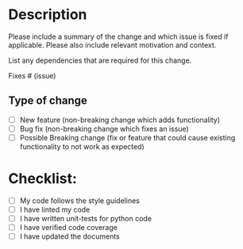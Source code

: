 # Description

Please include a summary of the change and which issue is fixed if applicable. Please also include relevant motivation 
and context. 

List any dependencies that are required for this change.

Fixes # (issue)

## Type of change

- [ ] New feature (non-breaking change which adds functionality)
- [ ] Bug fix (non-breaking change which fixes an issue)
- [ ] Possible Breaking change (fix or feature that could cause existing functionality to not work as expected)

# Checklist:

- [ ] My code follows the style guidelines
- [ ] I have linted my code
- [ ] I have written unit-tests for python code
- [ ] I have verified code coverage
- [ ] I have updated the documents
